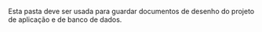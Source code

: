 Esta pasta deve ser usada para guardar documentos de desenho do projeto de aplicação e de banco de dados.
